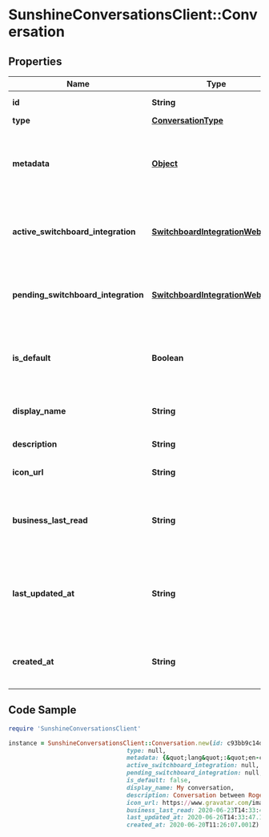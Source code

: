 # SunshineConversationsClient::Conversation

## Properties

Name | Type | Description | Notes
------------ | ------------- | ------------- | -------------
**id** | **String** | The unique ID of the conversation. | [optional] 
**type** | [**ConversationType**](ConversationType.md) |  | [optional] 
**metadata** | [**Object**](.md) | Flat object containing custom properties. Strings, numbers and booleans  are the only supported format that can be passed to metadata. The metadata is limited to 4KB in size.  | [optional] 
**active_switchboard_integration** | [**SwitchboardIntegrationWebhook**](SwitchboardIntegrationWebhook.md) | The current switchboard integration that is in control of the conversation. This field is omitted if no &#x60;activeSwitchboardIntegration&#x60; exists for the conversation. | [optional] 
**pending_switchboard_integration** | [**SwitchboardIntegrationWebhook**](SwitchboardIntegrationWebhook.md) | The switchboard integration that is awaiting control. This field is omitted if no switchboard integration has been previously offered control. | [optional] 
**is_default** | **Boolean** | Whether the conversation is the default conversation for the user. Will be true for the first personal conversation created for the user, and false in all other cases.  | [optional] 
**display_name** | **String** | A friendly name for the conversation, may be displayed to the business or the user.  | [optional] 
**description** | **String** | A short text describing the conversation. | [optional] 
**icon_url** | **String** | A custom conversation icon url. The image must be in either JPG, PNG, or GIF format | [optional] 
**business_last_read** | **String** | A datetime string with the format YYYY-MM-DDThh:mm:ss.SSSZ representing the moment the conversation was last marked as read with role business.  | [optional] 
**last_updated_at** | **String** | A datetime string with the format YYYY-MM-DDThh:mm:ss.SSSZ representing the moment the last message was received in the conversation, or the creation time if no messages have been received yet.  | [optional] 
**created_at** | **String** | A datetime string with the format YYYY-MM-DDThh:mm:ss.SSSZ representing the creation time of the conversation.  | [optional] 

## Code Sample

```ruby
require 'SunshineConversationsClient'

instance = SunshineConversationsClient::Conversation.new(id: c93bb9c14dde8ffb94564eae,
                                 type: null,
                                 metadata: {&quot;lang&quot;:&quot;en-ca&quot;},
                                 active_switchboard_integration: null,
                                 pending_switchboard_integration: null,
                                 is_default: false,
                                 display_name: My conversation,
                                 description: Conversation between Rogers and Carl.,
                                 icon_url: https://www.gravatar.com/image.jpg,
                                 business_last_read: 2020-06-23T14:33:47.492Z,
                                 last_updated_at: 2020-06-26T14:33:47.120Z,
                                 created_at: 2020-06-20T11:26:07.001Z)
```


